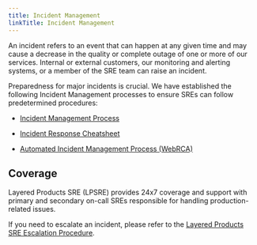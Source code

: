 ```yaml
---
title: Incident Management
linkTitle: Incident Management
---
```


An incident refers to an event that can happen at any given time and
 may cause a decrease in the quality or complete outage of one or
 more of our services. Internal or external customers, our monitoring
 and alerting systems, or a member of the SRE team can raise an incident.

Preparedness for major incidents is crucial. We have established the
 following Incident Management processes to ensure SREs can follow predetermined procedures:

- [Incident Management Process](https://source.redhat.com/groups/public/service-delivery/service_delivery_wiki/incident_management_process)

- [Incident Response Cheatsheet](https://github.com/openshift/ops-sop/blob/master/policies/incident_response.asciidoc)

- [Automated Incident Management Process (WebRCA)](https://source.redhat.com/groups/public/service-delivery/service_delivery_wiki/automated_incident_management_process)

## Coverage

Layered Products SRE (LPSRE) provides 24x7 coverage and support
with primary and secondary on-call SREs responsible for handling production-related issues.

If you need to escalate an incident, please refer to the
 [Layered Products SRE Escalation Procedure](https://source.redhat.com/groups/public/sre/wiki/cs_sre_escalation_procedure).
